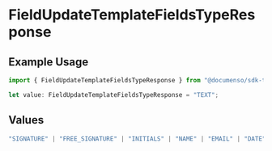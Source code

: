 # FieldUpdateTemplateFieldsTypeResponse

## Example Usage

```typescript
import { FieldUpdateTemplateFieldsTypeResponse } from "@documenso/sdk-typescript/models/operations";

let value: FieldUpdateTemplateFieldsTypeResponse = "TEXT";
```

## Values

```typescript
"SIGNATURE" | "FREE_SIGNATURE" | "INITIALS" | "NAME" | "EMAIL" | "DATE" | "TEXT" | "NUMBER" | "RADIO" | "CHECKBOX" | "DROPDOWN"
```